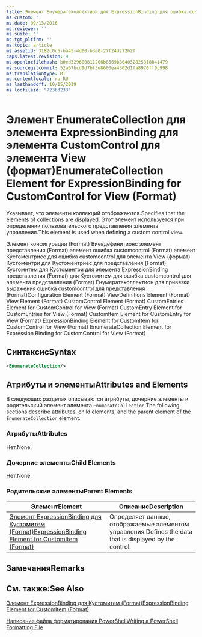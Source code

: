 ```yaml
---
title: Элемент Енумератеколлектион для ExpressionBinding для ошибка customcontrol для представления (Format) | Документация Майкрософт
ms.custom: ''
ms.date: 09/13/2016
ms.reviewer: ''
ms.suite: ''
ms.tgt_pltfrm: ''
ms.topic: article
ms.assetid: 3182c0c5-ba43-4d00-b3e0-27f24d272b2f
caps.latest.revision: 9
ms.openlocfilehash: b0ed329600811206b8569b864032825818841479
ms.sourcegitcommit: 52a67bcd9d7bf3e8600ea4302d1fa8970ff9c998
ms.translationtype: MT
ms.contentlocale: ru-RU
ms.lasthandoff: 10/15/2019
ms.locfileid: "72363233"
---
```

# <a name="enumeratecollection-element-for-expressionbinding-for-customcontrol-for-view-format"></a><span data-ttu-id="89694-102">Элемент EnumerateCollection для элемента ExpressionBinding для элемента CustomControl для элемента View (формат)</span><span class="sxs-lookup"><span data-stu-id="89694-102">EnumerateCollection Element for ExpressionBinding for CustomControl for View (Format)</span></span>

<span data-ttu-id="89694-103">Указывает, что элементы коллекций отображаются.</span><span class="sxs-lookup"><span data-stu-id="89694-103">Specifies that the elements of collections are displayed.</span></span> <span data-ttu-id="89694-104">Этот элемент используется при определении пользовательского представления элемента управления.</span><span class="sxs-lookup"><span data-stu-id="89694-104">This element is used when defining a custom control view.</span></span>

<span data-ttu-id="89694-105">Элемент конфигурации (Format) Виевдефинитионс элемент представления (Format) элемент ошибка customcontrol (Format) элемент Кустоментриес для ошибка customcontrol для элемента View (формат) Кустоментри для Кустоментриес для представления (Format) Кустомитем для Кустоментри для элемента ExpressionBinding представления (Format) для Кустомитем для ошибка customcontrol для элемента представления (Format) Енумератеколлектион для привязки выражения ошибка customcontrol для представления (Format)</span><span class="sxs-lookup"><span data-stu-id="89694-105">Configuration Element (Format) ViewDefinitions Element (Format) View Element (Format) CustomControl Element (Format) CustomEntries Element for CustomControl for View (Format) CustomEntry Element for CustomEntries for View (Format) CustomItem Element for CustomEntry for View (Format) ExpressionBinding Element for CustomItem for CustomControl for View (Format) EnumerateCollection Element for Expression Binding for CustomControl for View (Format)</span></span>

## <a name="syntax"></a><span data-ttu-id="89694-106">Синтаксис</span><span class="sxs-lookup"><span data-stu-id="89694-106">Syntax</span></span>

```xml
<EnumerateCollection/>
```

## <a name="attributes-and-elements"></a><span data-ttu-id="89694-107">Атрибуты и элементы</span><span class="sxs-lookup"><span data-stu-id="89694-107">Attributes and Elements</span></span>

<span data-ttu-id="89694-108">В следующих разделах описываются атрибуты, дочерние элементы и родительский элемент элемента `EnumerateCollection`.</span><span class="sxs-lookup"><span data-stu-id="89694-108">The following sections describe attributes, child elements, and the parent element of the `EnumerateCollection` element.</span></span>

### <a name="attributes"></a><span data-ttu-id="89694-109">Атрибуты</span><span class="sxs-lookup"><span data-stu-id="89694-109">Attributes</span></span>

<span data-ttu-id="89694-110">Нет.</span><span class="sxs-lookup"><span data-stu-id="89694-110">None.</span></span>

### <a name="child-elements"></a><span data-ttu-id="89694-111">Дочерние элементы</span><span class="sxs-lookup"><span data-stu-id="89694-111">Child Elements</span></span>

<span data-ttu-id="89694-112">Нет.</span><span class="sxs-lookup"><span data-stu-id="89694-112">None.</span></span>

### <a name="parent-elements"></a><span data-ttu-id="89694-113">Родительские элементы</span><span class="sxs-lookup"><span data-stu-id="89694-113">Parent Elements</span></span>

|<span data-ttu-id="89694-114">Элемент</span><span class="sxs-lookup"><span data-stu-id="89694-114">Element</span></span>|<span data-ttu-id="89694-115">Описание</span><span class="sxs-lookup"><span data-stu-id="89694-115">Description</span></span>|
|-------------|-----------------|
|[<span data-ttu-id="89694-116">Элемент ExpressionBinding для Кустомитем (Format)</span><span class="sxs-lookup"><span data-stu-id="89694-116">ExpressionBinding Element for CustomItem (Format)</span></span>](./expressionbinding-element-for-customitem-for-controls-for-configuration-format.md)|<span data-ttu-id="89694-117">Определяет данные, отображаемые элементом управления.</span><span class="sxs-lookup"><span data-stu-id="89694-117">Defines the data that is displayed by the control.</span></span>|

## <a name="remarks"></a><span data-ttu-id="89694-118">Замечания</span><span class="sxs-lookup"><span data-stu-id="89694-118">Remarks</span></span>

## <a name="see-also"></a><span data-ttu-id="89694-119">См. также:</span><span class="sxs-lookup"><span data-stu-id="89694-119">See Also</span></span>

[<span data-ttu-id="89694-120">Элемент ExpressionBinding для Кустомитем (Format)</span><span class="sxs-lookup"><span data-stu-id="89694-120">ExpressionBinding Element for CustomItem (Format)</span></span>](./expressionbinding-element-for-customitem-for-controls-for-configuration-format.md)

[<span data-ttu-id="89694-121">Написание файла форматирования PowerShell</span><span class="sxs-lookup"><span data-stu-id="89694-121">Writing a PowerShell Formatting File</span></span>](./writing-a-powershell-formatting-file.md)
